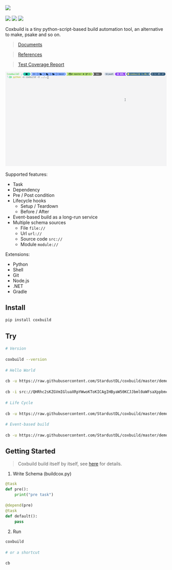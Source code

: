 ![](https://socialify.git.ci/StardustDL/coxbuild/image?description=1&font=Bitter&forks=1&issues=1&language=1&owner=1&pulls=1&stargazers=1&theme=Light)

![](https://github.com/StardustDL/coxbuild/workflows/CI/badge.svg) ![](https://img.shields.io/github/license/StardustDL/coxbuild.svg) [![](https://img.shields.io/pypi/dm/coxbuild)](https://pypi.org/project/coxbuild/)

Coxbuild is a tiny python-script-based build automation tool, an alternative to make, psake and so on.

> [Documents](https://stardustdl.github.io/coxbuild/)

> [References](https://stardustdl.github.io/coxbuild/api/)

> [Test Coverage Report](https://stardustdl.github.io/coxbuild/cov/)

![](https://raw.githubusercontent.com/StardustDL/coxbuild/master/docs/assets/images/demo.gif)

Supported features:

- Task
- Dependency
- Pre / Post condition
- Lifecycle hooks
  - Setup / Teardown
  - Before / After
- Event-based build as a long-run service
- Multiple schema sources
  - File `file://`
  - Url `url://`
  - Source code `src://`
  - Module `module://`

Extensions:

- Python
- Shell
- Git
- Node.js
- .NET
- Gradle

## Install

```sh
pip install coxbuild
```

## Try

```sh
# Version

coxbuild --version

# Hello World

cb -u https://raw.githubusercontent.com/StardustDL/coxbuild/master/demo/hello.py

cb -i src://QHRhc2sKZGVmIGluaXRpYWwoKToKICAgIHByaW50KCJJbml0aWFsaXppbmcuLi4iKQoKCkBkZXBlbmQoaW5pdGlhbCkKQHRhc2sKZGVmIGRlZmF1bHQoKToKICAgIHByaW50KCJIZWxsbywgd29ybGQhIik=

# Life Cycle

cb -u https://raw.githubusercontent.com/StardustDL/coxbuild/master/demo/lifecycle.py

# Event-based build

cb -u https://raw.githubusercontent.com/StardustDL/coxbuild/master/demo/event.py
```

## Getting Started

> Coxbuild build itself by itself, see [here](https://github.com/StardustDL/coxbuild/blob/master/buildcox.py) for details.

1. Write Schema (buildcox.py)

```python
@task
def pre():
    print("pre task")

@depend(pre)
@task
def default():
    pass
```

2. Run

```sh
coxbuild

# or a shortcut

cb
```

